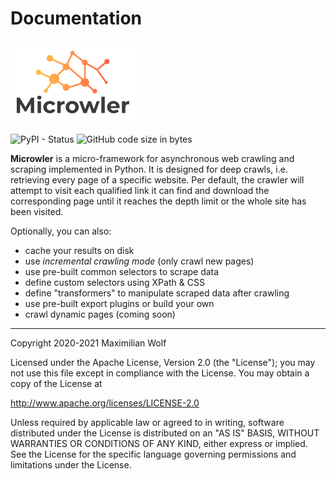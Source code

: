 # Documentation

<img src="https://github.com/INNOVINATI/microwler/raw/master/docs/static/logo.png" width="200px" alt="Microwler">

![PyPI - Status](https://img.shields.io/pypi/status/microwler)
![GitHub code size in bytes](https://img.shields.io/github/languages/code-size/INNOVINATI/microwler)

**Microwler** is a micro-framework for asynchronous web crawling and scraping implemented in Python. 
It is designed for deep crawls, i.e. retrieving every page of a specific website. 
Per default, the crawler will attempt to visit each qualified link it can find and download the 
corresponding page until it reaches the depth limit or the whole site has been visited.

Optionally, you can also:

- cache your results on disk
- use *incremental crawling mode* (only crawl new pages)
- use pre-built common selectors to scrape data
- define custom selectors using XPath & CSS
- define "transformers" to manipulate scraped data after crawling
- use pre-built export plugins or build your own
- crawl dynamic pages (coming soon)

<hr>

Copyright 2020-2021 Maximilian Wolf

Licensed under the Apache License, Version 2.0 (the "License");
you may not use this file except in compliance with the License.
You may obtain a copy of the License at

   http://www.apache.org/licenses/LICENSE-2.0

Unless required by applicable law or agreed to in writing, software
distributed under the License is distributed on an "AS IS" BASIS,
WITHOUT WARRANTIES OR CONDITIONS OF ANY KIND, either express or implied.
See the License for the specific language governing permissions and
limitations under the License.
